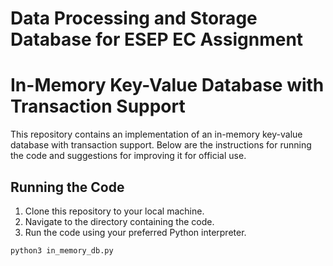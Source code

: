 # Data Processing and Storage Database for ESEP EC Assignment
# In-Memory Key-Value Database with Transaction Support

This repository contains an implementation of an in-memory key-value database with transaction support. Below are the instructions for running the code and suggestions for improving it for official use.

## Running the Code

1. Clone this repository to your local machine.
2. Navigate to the directory containing the code.
3. Run the code using your preferred Python interpreter.

```bash
python3 in_memory_db.py

